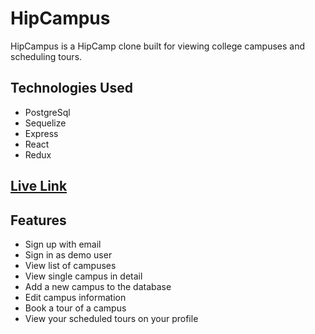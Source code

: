 # HipCampus
HipCampus is a HipCamp clone built for viewing college campuses and scheduling tours. 

## Technologies Used
* PostgreSql
* Sequelize
* Express
* React
* Redux

## [Live Link](https://hipcampus.herokuapp.com/)

## Features
* Sign up with email
* Sign in as demo user
* View list of campuses
* View single campus in detail
* Add a new campus to the database
* Edit campus information
* Book a tour of a campus
* View your scheduled tours on your profile
